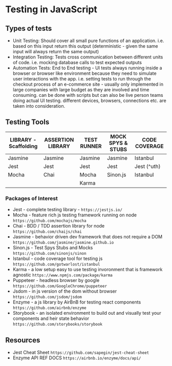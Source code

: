 # Testing in JavaScript

## Types of tests

- Unit Testing: Should cover all small pure functions of an application. i.e. based on this input return this output (deterministic - given the same input will always return the same output)
- Integration Testing: Tests cross communication between different units of code. i.e. mocking database calls to test expected outputs
- Automation Tests: End to End testing - UI tests always running inside a browser or browser like environment because they need to simulate user interactions with the app. i.e. setting tests to run through the checkout process of an e-commerce site - usually only implemented in large companies with large budget as they are involved and time consuming. can be done with scripts but can also be live person teams doing actual UI testing. different devices, browsers, connections etc. are taken into consideration.

## Testing Tools

| LIBRARY - Scaffolding | ASSERTION LIBRARY | TEST RUNNER | MOCK SPYS & STUBS | CODE COVERAGE |
| --------------------- | ----------------- | ----------- | ----------------- | ------------- |
| Jasmine               | Jasmine           | Jasmine     | Jasmine           | Istanbul      |
| Jest                  | Jest              | Jest        | Jest              | Jest (^uth)   |
| Mocha                 | Chai              | Mocha       | Sinon.js          | Istanbul      |
|                       |                   | Karma       |                   |               |

### Packages of Interest

- Jest - complete testing library - `https://jestjs.io/`
- Mocha - feature rich js testing framework running on node `https://github.com/mochajs/mocha`
- Chai - BDD / TDD assertion library for node `https://github.com/chaijs/chai`
- Jasmine - behavior driven dev framework that does not require a DOM `https://github.com/jasmine/jasmine.github.io`
- Sinon.js - Test Spys Stubs and Mocks `https://github.com/sinonjs/sinon`
- Istanbul - code coverage tool for testing js `https://github.com/gotwarlost/istanbul`
- Karma - a low setup easy to use testing invoronment that is framework agnostic `https://www.npmjs.com/package/karma`
- Puppeteer - headless browser by google `https://github.com/GoogleChrome/puppeteer`
- Jsdom - in js version of the dom without browser `https://github.com/jsdom/jsdom`
- Enzyme - a js library by AirBnB for testing react components `https://github.com/airbnb/enzyme`
- Storybook - an isolated environment to build out and visually test your components and heir state behavior `https://github.com/storybooks/storybook`

## Resources

- Jest Cheat Sheet `https://github.com/sapegin/jest-cheat-sheet`
- Enzyme API REF DOCS `https://airbnb.io/enzyme/docs/api/`
